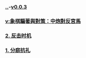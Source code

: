 ### [..](..)-[v0.0.3](https://github.com/littleflute/cchess/edit/master/ref/pu/PianZhaoYuDuiCe/5/readme.md)
### [v:象棋騙著與對策：中炮對反宮馬](https://www.youtube.com/watch?v=rjhS7pSukLY)
### [2. 反击时机](2)
### [1. 分庭抗礼](1)
